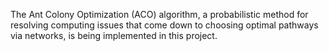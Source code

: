 The Ant Colony Optimization (ACO) algorithm, a probabilistic method for resolving computing issues that come down to choosing optimal pathways via networks, is being implemented in this project. 
